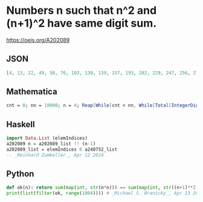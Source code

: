 # Numbers n such that n^2 and \(n\+1\)^2 have same digit sum\.
https://oeis.org/A202089
## JSON
```JSON
[4, 13, 22, 49, 58, 76, 103, 130, 139, 157, 193, 202, 229, 247, 256, 274, 283, 301, 391, 418, 427, 454, 463, 472, 481, 508, 526, 553, 598, 607, 616, 643, 661, 679, 688, 724, 733, 742, 760, 769, 778, 796, 850, 868, 877, 886, 904, 913, 931, 949, 958, 976, 1003]
```
## Mathematica
```Mathematica
cnt = 0; nn = 10000; n = 4; Reap[While[cnt < nn, While[Total[IntegerDigits[n^2]] != Total[IntegerDigits[(n + 1)^2]], n = n + 9]; cnt++; Sow[n]; n = n + 9]][[2, 1]]
```
## Haskell
```Haskell
import Data.List (elemIndices)
a202089 n = a202089_list !! (n-1)
a202089_list = elemIndices 0 a240752_list
-- _Reinhard Zumkeller_, Apr 12 2014
```
## Python
```Python
def ok(n): return sum(map(int, str(n*n))) == sum(map(int, str((n+1)**2)))
print(list(filter(ok, range(1004)))) # _Michael S. Branicky_, Apr 13 2021
```
